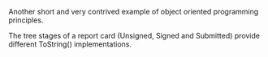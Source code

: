 Another short and very contrived example of object oriented programming principles.

The tree stages of a report card (Unsigned, Signed and Submitted) provide different ToString() implementations.

